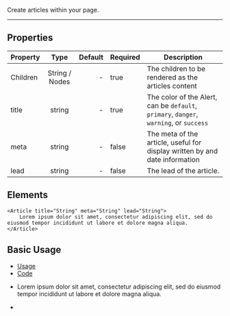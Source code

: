 Create articles within your page.

-------------
## Properties

| Property     | Type          | Default | Required | Description |
| --------     |:-------------:| -------:| -------- | ----------- |
| Children     | String / Nodes| -       | true     | The children to be rendered as the articles content |
| title        | string        | -       | true     | The color of the Alert, can be ```default```, ```primary```, ```danger```, ```warning```, or ```success```|
| meta         | string        | -       | false    | The meta of the article, useful for display written by and date information |
| lead         | string        | -       | false    | The lead of the article. |

## Elements

``` tsx
<Article title="String" meta="String" lead="String">
    Lorem ipsum dolor sit amet, consectetur adipiscing elit, sed do eiusmod tempor incididunt ut labore et dolore magna aliqua.
</Article>
```

## Basic Usage

<div>
    <ul uk-tab="">
        <li className="uk-active"><a href="#">Usage</a></li>
        <li><a href="#">Code</a></li>
    </ul>
    <ul className="uk-switcher">
        <li>
            <Article title="Lorem Ipsum" meta="Written by Alex Lopez" lead="Lorem ipsum dolor sit amet, consectetur adipiscing elit, sed do eiusmod tempor incididunt ut labore et dolore magna aliqua.">
                Lorem ipsum dolor sit amet, consectetur adipiscing elit, sed do eiusmod tempor incididunt ut labore et dolore magna aliqua.
            </Article>
        </li>
        <li>
            <pre>
                <Code code='<Article title="Lorem Ipsum" meta="Written by Alex Lopez" lead="Lorem ipsum dolor sit amet, consectetur adipiscing elit, sed do eiusmod tempor incididunt ut labore et dolore magna aliqua.">
                Lorem ipsum dolor sit amet, consectetur adipiscing elit, sed do eiusmod tempor incididunt ut labore et dolore magna aliqua.
            </Article>'
                />
            </pre>
        </li>
    </ul>
</div>